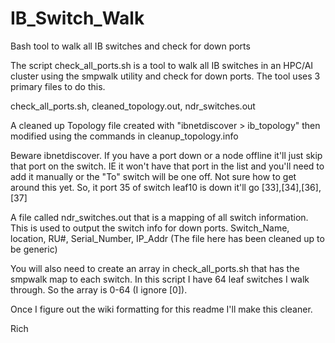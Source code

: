 # IB_Switch_Walk
Bash tool to walk all IB switches and check for down ports


The script check_all_ports.sh is a tool to walk all IB switches in an HPC/AI cluster using the smpwalk utility and check for down ports. The tool uses 3 primary files to do this. 

check_all_ports.sh, cleaned_topology.out, 
ndr_switches.out

A cleaned up Topology file created with "ibnetdiscover > ib_topology" then modified using the commands in cleanup_topology.info

Beware ibnetdiscover. If you have a port down or a node offline it'll just skip that port on the switch. IE it won't have that port in the list and you'll need to add it manually or the "To" switch will be one off. Not sure how to get around this yet. So, it port 35 of switch leaf10 is down it'll go
[33],[34],[36],[37]

A file called ndr_switches.out that is a mapping of all switch information. This is used to output the switch info for down ports.
Switch_Name, location, RU#, Serial_Number, IP_Addr (The file here has been cleaned up to be generic)

You will also need to create an array in check_all_ports.sh that has the smpwalk map to each switch. In this script I have 64 leaf switches I walk through. So the array is 0-64 (I ignore [0]). 

Once I figure out the wiki formatting for this readme I'll make this cleaner. 

Rich
